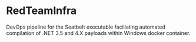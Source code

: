 # RedTeamInfra
DevOps pipeline for the Seatbelt executable faciliating automated compilation of .NET 3.5 and 4.X payloads within Windows docker container.
